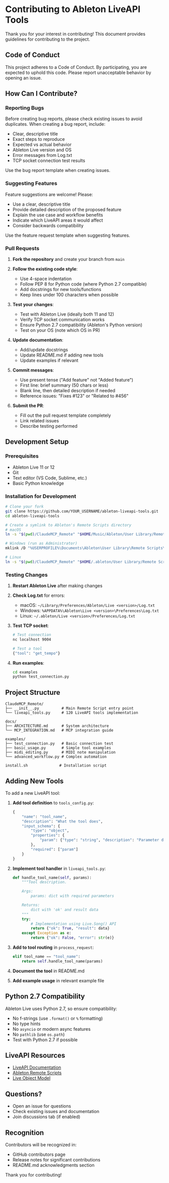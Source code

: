 # Contributing to Ableton LiveAPI Tools

Thank you for your interest in contributing! This document provides guidelines for contributing to the project.

## Code of Conduct

This project adheres to a Code of Conduct. By participating, you are expected to uphold this code. Please report unacceptable behavior by opening an issue.

## How Can I Contribute?

### Reporting Bugs

Before creating bug reports, please check existing issues to avoid duplicates. When creating a bug report, include:

- Clear, descriptive title
- Exact steps to reproduce
- Expected vs actual behavior
- Ableton Live version and OS
- Error messages from Log.txt
- TCP socket connection test results

Use the bug report template when creating issues.

### Suggesting Features

Feature suggestions are welcome! Please:

- Use a clear, descriptive title
- Provide detailed description of the proposed feature
- Explain the use case and workflow benefits
- Indicate which LiveAPI areas it would affect
- Consider backwards compatibility

Use the feature request template when suggesting features.

### Pull Requests

1. **Fork the repository** and create your branch from `main`
2. **Follow the existing code style**:
   - Use 4-space indentation
   - Follow PEP 8 for Python code (where Python 2.7 compatible)
   - Add docstrings for new tools/functions
   - Keep lines under 100 characters when possible

3. **Test your changes**:
   - Test with Ableton Live (ideally both 11 and 12)
   - Verify TCP socket communication works
   - Ensure Python 2.7 compatibility (Ableton's Python version)
   - Test on your OS (note which OS in PR)

4. **Update documentation**:
   - Add/update docstrings
   - Update README.md if adding new tools
   - Update examples if relevant

5. **Commit messages**:
   - Use present tense ("Add feature" not "Added feature")
   - First line: brief summary (50 chars or less)
   - Blank line, then detailed description if needed
   - Reference issues: "Fixes #123" or "Related to #456"

6. **Submit the PR**:
   - Fill out the pull request template completely
   - Link related issues
   - Describe testing performed

## Development Setup

### Prerequisites

- Ableton Live 11 or 12
- Git
- Text editor (VS Code, Sublime, etc.)
- Basic Python knowledge

### Installation for Development

```bash
# Clone your fork
git clone https://github.com/YOUR_USERNAME/ableton-liveapi-tools.git
cd ableton-liveapi-tools

# Create a symlink to Ableton's Remote Scripts directory
# macOS
ln -s "$(pwd)/ClaudeMCP_Remote" "$HOME/Music/Ableton/User Library/Remote Scripts/ClaudeMCP_Remote"

# Windows (run as Administrator)
mklink /D "%USERPROFILE%\Documents\Ableton\User Library\Remote Scripts\ClaudeMCP_Remote" "%CD%\ClaudeMCP_Remote"

# Linux
ln -s "$(pwd)/ClaudeMCP_Remote" "$HOME/.ableton/User Library/Remote Scripts/ClaudeMCP_Remote"
```

### Testing Changes

1. **Restart Ableton Live** after making changes
2. **Check Log.txt** for errors:
   - macOS: `~/Library/Preferences/Ableton/Live <version>/Log.txt`
   - Windows: `%APPDATA%\Ableton\Live <version>\Preferences\Log.txt`
   - Linux: `~/.ableton/Live <version>/Preferences/Log.txt`

3. **Test TCP socket**:
   ```bash
   # Test connection
   nc localhost 9004

   # Test a tool
   {"tool": "get_tempo"}
   ```

4. **Run examples**:
   ```bash
   cd examples
   python test_connection.py
   ```

## Project Structure

```
ClaudeMCP_Remote/
├── __init__.py          # Main Remote Script entry point
└── liveapi_tools.py     # 120 LiveAPI tools implementation

docs/
├── ARCHITECTURE.md      # System architecture
└── MCP_INTEGRATION.md   # MCP integration guide

examples/
├── test_connection.py   # Basic connection test
├── basic_usage.py       # Simple tool examples
├── midi_editing.py      # MIDI note manipulation
└── advanced_workflow.py # Complex automation

install.sh              # Installation script
```

## Adding New Tools

To add a new LiveAPI tool:

1. **Add tool definition** to `tools_config.py`:
   ```python
   {
       "name": "tool_name",
       "description": "What the tool does",
       "input_schema": {
           "type": "object",
           "properties": {
               "param": {"type": "string", "description": "Parameter description"}
           },
           "required": ["param"]
       }
   }
   ```

2. **Implement tool handler** in `liveapi_tools.py`:
   ```python
   def handle_tool_name(self, params):
       """Tool description.

       Args:
           params: dict with required parameters

       Returns:
           dict with 'ok' and result data
       """
       try:
           # Implementation using Live.Song() API
           return {"ok": True, "result": data}
       except Exception as e:
           return {"ok": False, "error": str(e)}
   ```

3. **Add to tool routing** in `process_request`:
   ```python
   elif tool_name == "tool_name":
       return self.handle_tool_name(params)
   ```

4. **Document the tool** in README.md

5. **Add example usage** in relevant example file

## Python 2.7 Compatibility

Ableton Live uses Python 2.7, so ensure compatibility:

- No f-strings (use `.format()` or `%` formatting)
- No type hints
- No `asyncio` or modern async features
- No `pathlib` (use `os.path`)
- Test with Python 2.7 if possible

## LiveAPI Resources

- [LiveAPI Documentation](https://docs.cycling74.com/max8/vignettes/live_api_overview)
- [Ableton Remote Scripts](https://github.com/gluon/AbletonLive11_MIDIRemoteScripts)
- [Live Object Model](https://structure-void.com/PythonLiveAPI_documentation/)

## Questions?

- Open an issue for questions
- Check existing issues and documentation
- Join discussions tab (if enabled)

## Recognition

Contributors will be recognized in:
- GitHub contributors page
- Release notes for significant contributions
- README.md acknowledgments section

Thank you for contributing!
